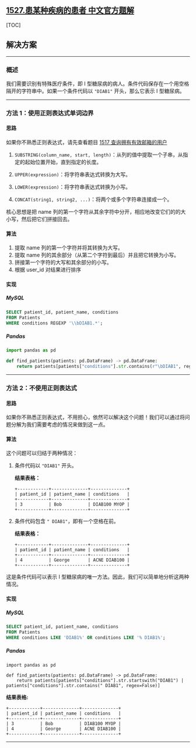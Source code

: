## [1527.患某种疾病的患者 中文官方题解](https://leetcode.cn/problems/patients-with-a-condition/solutions/100000/huan-mou-chong-ji-bing-de-huan-zhe-by-le-7i52)

[TOC]

## 解决方案

---

### 概述

我们需要识别有特殊医疗条件，即 I 型糖尿病的病人。条件代码保存在一个用空格隔开的字符串中。如果一个条件代码以 `"DIAB1"` 开头，那么它表示 I 型糖尿病。

---

### 方法 1：使用正则表达式单词边界

#### 思路

如果你不熟悉正则表达式，请先查看题目 [1517 查询拥有有效邮箱的用户](https://leetcode.cn/problems/find-users-with-valid-e-mails/)

1. `SUBSTRING(column_name, start, length)`：从列的值中提取一个子串，从指定的起始位置开始，直到指定的长度。

2. `UPPER(expression)`：将字符串表达式转换为大写。

3. `LOWER(expression)`：将字符串表达式转换为小写。

4. `CONCAT(string1, string2, ...)`：将两个或多个字符串连接成一个。

核心思想是把 name 列的第一个字符从其余字符中分开，相应地改变它们的的大小写，然后把它们拼接回去。

#### 算法

1. 提取 name 列的第一个字符并将其转换为大写。
2. 提取 name 列的其余部分（从第二个字符到最后）并且把它转换为小写。
3. 拼接第一个字符的大写和其余部分的小写。
4. 根据 user_id 对结果进行排序

#### 实现

##### MySQL

```Sql
SELECT patient_id, patient_name, conditions
FROM Patients
WHERE conditions REGEXP '\\bDIAB1.*';
```

##### Pandas

```Python
import pandas as pd

def find_patients(patients: pd.DataFrame) -> pd.DataFrame:
    return patients[patients["conditions"].str.contains(r"\bDIAB1", regex=True)]
```

---

### 方法 2：不使用正则表达式

#### 思路

如果你不熟悉正则表达式，不用担心，依然可以解决这个问题！我们可以通过将问题分解为我们需要考虑的情况来做到这一点。

#### 算法

这个问题可以归结于两种情况：

1. 条件代码以 `"DIAB1"` 开头。

    **结果表格：**

    ```
    +------------+--------------+--------------+
    | patient_id | patient_name | conditions   |
    +------------+--------------+--------------+
    | 3          | Bob          | DIAB100 MYOP |
    +------------+--------------+--------------+
    ```

1. 条件代码包含 `" DIAB1"`，即有一个空格在前。

    **结果表格：**

    ```
    +------------+--------------+--------------+
    | patient_id | patient_name | conditions   |
    +------------+--------------+--------------+
    | 4          | George       | ACNE DIAB100 | 
    +------------+--------------+--------------+
    ```

这是条件代码可以表示 I 型糖尿病的唯一方法。因此，我们可以简单地分析这两种情况。

#### 实现

##### MySQL

```Sql
SELECT patient_id, patient_name, conditions
FROM Patients
WHERE conditions LIKE 'DIAB1%' OR conditions LIKE '% DIAB1%';
```

##### Pandas

```Python3
import pandas as pd

def find_patients(patients: pd.DataFrame) -> pd.DataFrame:
    return patients[patients["conditions"].str.startswith("DIAB1") | patients["conditions"].str.contains(" DIAB1", regex=False)]
```

**结果表格:**

```
+------------+--------------+--------------+
| patient_id | patient_name | conditions   |
+------------+--------------+--------------+
| 3          | Bob          | DIAB100 MYOP |
| 4          | George       | ACNE DIAB100 | 
+------------+--------------+--------------+
```

---